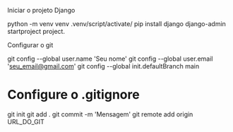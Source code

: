 Iniciar o projeto Django


python -m venv venv
.venv/script/activate/
pip install django
django-admin startproject project.


Configurar o git


git config --global user.name 'Seu nome'
git config --global user.email 'seu_email@gmail.com'
git config --global init.defaultBranch main
# Configure o .gitignore
git init
git add .
git commit -m 'Mensagem'
git remote add origin URL_DO_GIT
